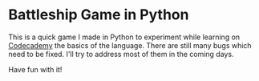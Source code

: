 Battleship Game in Python
=============================

This is a quick game I made in Python to experiment while learning on [Codecademy](http://www.codecademy.com) the basics of the language. 
There are still many bugs which need to be fixed. I'll try to address most of them in the coming days.

Have fun with it!